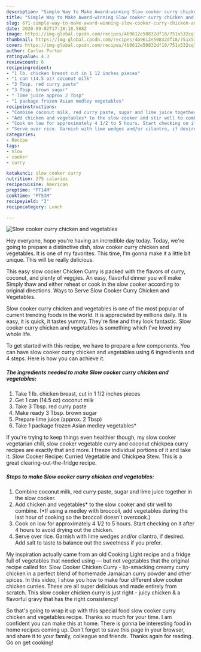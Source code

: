 ```yaml
---
description: "Simple Way to Make Award-winning Slow cooker curry chicken and vegetables"
title: "Simple Way to Make Award-winning Slow cooker curry chicken and vegetables"
slug: 671-simple-way-to-make-award-winning-slow-cooker-curry-chicken-and-vegetables
date: 2020-09-02T17:18:18.588Z
image: https://img-global.cpcdn.com/recipes/4b9612e50832df18/751x532cq70/slow-cooker-curry-chicken-and-vegetables-recipe-main-photo.jpg
thumbnail: https://img-global.cpcdn.com/recipes/4b9612e50832df18/751x532cq70/slow-cooker-curry-chicken-and-vegetables-recipe-main-photo.jpg
cover: https://img-global.cpcdn.com/recipes/4b9612e50832df18/751x532cq70/slow-cooker-curry-chicken-and-vegetables-recipe-main-photo.jpg
author: Carlos Porter
ratingvalue: 4.3
reviewcount: 6
recipeingredient:
- "1 lb. chicken breast cut in 1 12 inches pieces"
- "1 can (14.5 oz) coconut milk"
- "3 Tbsp. red curry paste"
- "3 Tbsp. brown sugar"
- " lime juice approx 2 Tbsp"
- "1 package frozen Asian medley vegetables"
recipeinstructions:
- "Combine coconut milk, red curry paste, sugar and lime juice together in the slow cooker."
- "Add chicken and vegetables* to the slow cooker and stir well to combine. (*If using a medley with broccoli, add vegetables during the last hour of cooking so the broccoli doesn&#39;t overcook.)"
- "Cook on low for approximately 4 1/2 to 5 hours. Start checking on it after 4 hours to avoid drying out the chicken."
- "Serve over rice. Garnish with lime wedges and/or cilantro, if desired. Add salt to taste to balance out the sweetness if you prefer."
categories:
- Recipe
tags:
- slow
- cooker
- curry

katakunci: slow cooker curry 
nutrition: 275 calories
recipecuisine: American
preptime: "PT14M"
cooktime: "PT53M"
recipeyield: "3"
recipecategory: Lunch

---
```



![Slow cooker curry chicken and vegetables](https://img-global.cpcdn.com/recipes/4b9612e50832df18/751x532cq70/slow-cooker-curry-chicken-and-vegetables-recipe-main-photo.jpg)

Hey everyone, hope you're having an incredible day today. Today, we're going to prepare a distinctive dish, slow cooker curry chicken and vegetables. It is one of my favorites. This time, I'm gonna make it a little bit unique. This will be really delicious.

This easy slow cooker Chicken Curry is packed with the flavors of curry, coconut, and plenty of veggies. An easy, flavorful dinner you will make Simply thaw and either reheat or cook in the slow cooker according to original directions. Ways to Serve Slow Cooker Curry Chicken and Vegetables.

Slow cooker curry chicken and vegetables is one of the most popular of current trending foods in the world. It is appreciated by millions daily. It is easy, it is quick, it tastes yummy. They're fine and they look fantastic. Slow cooker curry chicken and vegetables is something which I've loved my whole life.


To get started with this recipe, we have to prepare a few components. You can have slow cooker curry chicken and vegetables using 6 ingredients and 4 steps. Here is how you can achieve it.

<!--inarticleads1-->

##### The ingredients needed to make Slow cooker curry chicken and vegetables:

1. Take 1 lb. chicken breast, cut in 1 1/2 inches pieces
1. Get 1 can (14.5 oz) coconut milk
1. Take 3 Tbsp. red curry paste
1. Make ready 3 Tbsp. brown sugar
1. Prepare  lime juice (approx. 2 Tbsp)
1. Take 1 package frozen Asian medley vegetables*


If you&#39;re trying to keep things even healthier though, my slow cooker vegetarian chili, slow cooker vegetable curry and coconut chickpea curry recipes are exactly that and more. I freeze individual portions of it and take it. Slow Cooker Recipe: Curried Vegetable and Chickpea Stew. This is a great clearing-out-the-fridge recipe. 

<!--inarticleads2-->

##### Steps to make Slow cooker curry chicken and vegetables:

1. Combine coconut milk, red curry paste, sugar and lime juice together in the slow cooker.
1. Add chicken and vegetables* to the slow cooker and stir well to combine. (*If using a medley with broccoli, add vegetables during the last hour of cooking so the broccoli doesn&#39;t overcook.)
1. Cook on low for approximately 4 1/2 to 5 hours. Start checking on it after 4 hours to avoid drying out the chicken.
1. Serve over rice. Garnish with lime wedges and/or cilantro, if desired. Add salt to taste to balance out the sweetness if you prefer.


My inspiration actually came from an old Cooking Light recipe and a fridge full of vegetables that needed using — but not vegetables that the original recipe called for. Slow Cooker Chicken Curry - lip-smacking creamy curry chicken in a perfect blend of homemade Jamaican curry powder and other spices. In this video, I show you how to make four different slow cooker chicken curries. These are all super delicious and made entirely from scratch. This slow cooker chicken curry is just right - juicy chicken &amp; a flavorful gravy that has the right consistency! 

So that's going to wrap it up with this special food slow cooker curry chicken and vegetables recipe. Thanks so much for your time. I am confident you can make this at home. There is gonna be interesting food in home recipes coming up. Don't forget to save this page in your browser, and share it to your family, colleague and friends. Thanks again for reading. Go on get cooking!
